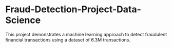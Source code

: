 # Fraud-Detection-Project-Data-Science
This project demonstrates a machine learning approach to detect fraudulent financial transactions using a dataset of 6.3M transactions.
